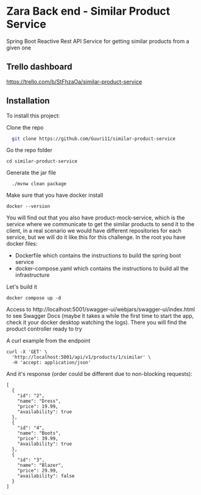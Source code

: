 # Zara Back end - Similar Product Service

Spring Boot Reactive Rest API Service for getting similar products from a given one

## Trello dashboard

https://trello.com/b/StFhzaOa/similar-product-service

## Installation

To install this project:

Clone the repo

```bash
  git clone https://github.com/Guuri11/similar-product-service
```

Go the repo folder

```
cd similar-product-service
```

Generate the jar file

```
  ./mvnw clean package
```

Make sure that you have docker install

```
docker --version
```

You will find out that you also have product-mock-service, which is the service where we communicate
to get the similar products to send it to the client, in a real scenario we would have different repositories for each service, but we will do it like this for this challenge. In the root you have docker files:

- Dockerfile which contains the instructions to build the spring boot service
- docker-compose.yaml which contains the instructions to build all the infrastructure

Let's build it

```
docker compose up -d 
```

Access to http://localhost:5001/swagger-ui/webjars/swagger-ui/index.html to see Swagger Docs (maybe it takes a while the first time to start the app, check it your docker desktop watching the logs). There
you will find the
product controller ready to try

A curl example from the endpoint

````
curl -X 'GET' \
  'http://localhost:5001/api/v1/products/1/similar' \
  -H 'accept: application/json'
````

And it's response (order could be different due to non-blocking requests):

```
[
  {
    "id": "2",
    "name": "Dress",
    "price": 19.99,
    "availability": true
  },
  {
    "id": "4",
    "name": "Boots",
    "price": 39.99,
    "availability": true
  },
  {
    "id": "3",
    "name": "Blazer",
    "price": 29.99,
    "availability": false
  }
]
```

